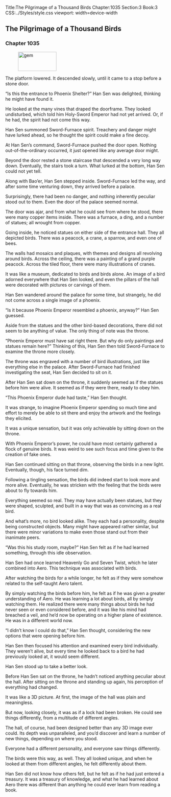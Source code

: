 Title:The Pilgrimage of a Thousand Birds 
Chapter:1035 
Section:3 
Book:3 
CSS:../Styles/style.css 
viewport: width=device-width
  
## The Pilgrimage of a Thousand Birds
### Chapter 1035
  
<figure>
	<img src="../Images/gem.gif" alt="gem" id="gem" width="120" height="60" />
</figure>
  

  
The platform lowered. It descended slowly, until it came to a stop before a stone door.

“Is this the entrance to Phoenix Shelter?” Han Sen was delighted, thinking he might have found it.

He looked at the many vines that draped the doorframe. They looked undisturbed, which told him Holy-Sword Emperor had not yet arrived. Or, if he had, the spirit had not come this way.

Han Sen summoned Sword-Furnace spirit. Treachery and danger might have lurked ahead, so he thought the spirit could make a fine decoy.

At Han Sen’s command, Sword-Furnace pushed the door open. Nothing out-of-the-ordinary occurred, it just opened like any average door might.

Beyond the door rested a stone staircase that descended a very long way down. Eventually, the stairs took a turn. What lurked at the bottom, Han Sen could not yet tell.

Along with Bao’er, Han Sen stepped inside. Sword-Furnace led the way, and after some time venturing down, they arrived before a palace.

Surprisingly, there had been no danger, and nothing inherently peculiar stood out to them. Even the door of the palace seemed normal.

The door was ajar, and from what he could see from where he stood, there were many copper items inside. There was a furnace, a ding, and a number of statues; all wrought from copper.

Going inside, he noticed statues on either side of the entrance hall. They all depicted birds. There was a peacock, a crane, a sparrow, and even one of bees.

The walls had mosaics and plaques, with themes and designs all revolving around birds. Across the ceiling, there was a painting of a grand purple peacock. Across the tiled floor, there were many illustrations of cranes.

It was like a museum, dedicated to birds and birds alone. An image of a bird adorned everywhere that Han Sen looked, and even the pillars of the hall were decorated with pictures or carvings of them.

Han Sen wandered around the palace for some time, but strangely, he did not come across a single image of a phoenix.

“Is it because Phoenix Emperor resembled a phoenix, anyway?” Han Sen guessed.

Aside from the statues and the other bird-based decorations, there did not seem to be anything of value. The only thing of note was the throne.

“Phoenix Emperor must have sat right there. But why do only paintings and statues remain here?” Thinking of this, Han Sen then told Sword-Furnace to examine the throne more closely.

The throne was engraved with a number of bird illustrations, just like everything else in the palace. After Sword-Furnace had finished investigating the seat, Han Sen decided to sit on it.

After Han Sen sat down on the throne, it suddenly seemed as if the statues before him were alive. It seemed as if they were there, ready to obey him.

“This Phoenix Emperor dude had taste,” Han Sen thought.

It was strange, to imagine Phoenix Emperor spending so much time and effort to merely be able to sit there and enjoy the artwork and the feelings they elicited.

It was a unique sensation, but it was only achievable by sitting down on the throne.

With Phoenix Emperor’s power, he could have most certainly gathered a flock of genuine birds. It was weird to see such focus and time given to the creation of fake ones.

Han Sen continued sitting on that throne, observing the birds in a new light. Eventually, though, his face turned dim.

Following a tingling sensation, the birds did indeed start to look more and more alive. Eventually, he was stricken with the feeling that the birds were about to fly towards him.

Everything seemed so real. They may have actually been statues, but they were shaped, sculpted, and built in a way that was as convincing as a real bird.

And what’s more, no bird looked alike. They each had a personality, despite being constructed objects. Many might have appeared rather similar, but there were minor variations to make even those stand out from their inanimate peers.

“Was this his study room, maybe?” Han Sen felt as if he had learned something, through this idle observation.

Han Sen had once learned Heavenly Go and Seven Twist, which he later combined into Aero. This technique was associated with birds.

After watching the birds for a while longer, he felt as if they were somehow related to the self-taught Aero talent.

By simply watching the birds before him, he felt as if he was given a greater understanding of Aero. He was learning a lot about birds, all by simply watching them. He realized there were many things about birds he had never seen or even considered before, and it was like his mind had breached a veil, and he’d now be operating on a higher plane of existence. He was in a different world now.

“I didn’t know I could do that,” Han Sen thought, considering the new options that were opening before him.

Han Sen then focused his attention and examined every bird individually. They weren’t alive, but every time he looked back to a bird he had previously looked at, it would seem different.

Han Sen stood up to take a better look.

Before Han Sen sat on the throne, he hadn’t noticed anything peculiar about the hall. After sitting on the throne and standing up again, his perception of everything had changed.

It was like a 3D picture. At first, the image of the hall was plain and meaningless.

But now, looking closely, it was as if a lock had been broken. He could see things differently, from a multitude of different angles.

The hall, of course, had been designed better than any 3D image ever could. Its depth was unparalleled, and you’d discover and learn a number of new things, depending on where you stood.

Everyone had a different personality, and everyone saw things differently.

The birds were this way, as well. They all looked unique, and when he looked at them from different angles, he felt differently about them.

Han Sen did not know how others felt, but he felt as if he had just entered a treasury. It was a treasury of knowledge, and what he had learned about Aero there was different than anything he could ever learn from reading a book.